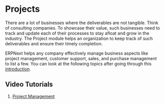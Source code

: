
# Projects



There are a lot of businesses where the deliverables are not tangible. Think of consulting companies. To showcase their value, such businesses need to track and update each of their processes to stay afloat and grow in the industry. The Project module helps an organization to keep track of such deliverables and ensure their timely completion.


ERPNext helps any company effectively manage business aspects like project management, customer support, sales, and purchase management to list a few. You can look at the following topics after going through this [introduction](/docs/user/manual/en/projects/introduction).


## Video Tutorials


1. [Project Management](/docs/user/videos/learn/project-and-task.html)




